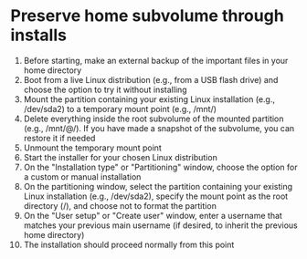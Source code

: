 # Preserve home subvolume through installs
1. Before starting, make an external backup of the important files in your home directory
2. Boot from a live Linux distribution (e.g., from a USB flash drive) and choose the option to try it without installing
3. Mount the partition containing your existing Linux installation (e.g., /dev/sda2) to a temporary mount point (e.g., /mnt/)
4. Delete everything inside the root subvolume of the mounted partition (e.g., /mnt/@/). If you have made a snapshot of the subvolume, you can restore it if needed
5. Unmount the temporary mount point
6. Start the installer for your chosen Linux distribution
7. On the "Installation type" or "Partitioning" window, choose the option for a custom or manual installation
8. On the partitioning window, select the partition containing your existing Linux installation (e.g., /dev/sda2), specify the mount point as the root directory (/), and choose not to format the partition
9. On the "User setup" or "Create user" window, enter a username that matches your previous main username (if desired, to inherit the previous home directory)
10. The installation should proceed normally from this point
